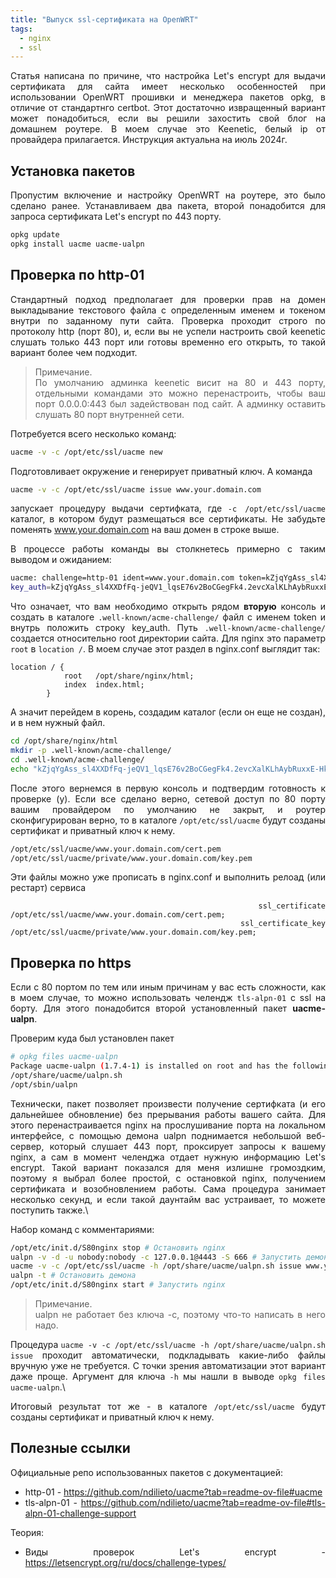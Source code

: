 ```yaml
---
title: "Выпуск ssl-сертификата на OpenWRT"
tags:
  - nginx
  - ssl
---
```

<style>body {text-align: justify}</style>

Статья написана по причине, что настройка Let's encrypt для выдачи сертификата для сайта имеет несколько особенностей при использовании OpenWRT прошивки и менеджера пакетов opkg, 
в отличие от стандартнго certbot. Этот достаточно извращенный вариант может понадобиться, если вы решили захостить свой блог на домашнем роутере. В моем случае это Keenetic, 
белый ip от провайдера прилагается. Инструкция актуальна на июль 2024г.
## Установка пакетов

Пропустим включение и настройку OpenWRT на роутере, это было сделано ранее. Устанавливаем два пакета, второй понадобится для запроса сертификата Let's encrypt по 443 порту.

```bash
opkg update
opkg install uacme uacme-ualpn
```

## Проверка по http-01

Стандартный подход предполагает для проверки прав на домен выкладывание текстового файла с определенным именем и токеном внутри по заданному пути сайта.
Проверка проходит строго по протоколу http (порт 80), и, если вы не успели настроить свой keenetic слушать только 443 порт или готовы временно его открыть, то такой вариант более чем подходит.

> Примечание.\
> По умолчанию админка keenetic висит на 80 и 443 порту, отдельными командами это можно перенастроить, чтобы ваш порт 0.0.0.0:443 был задействован под сайт.
> А админку оставить слушать 80 порт внутренней сети.

Потребуется всего несколько команд:
```bash
uacme -v -c /opt/etc/ssl/uacme new
```

Пoдготовливает окружение и генерирует приватный ключ. А команда 
```bash
uacme -v -c /opt/etc/ssl/uacme issue www.your.domain.com
```
запускает процедуру выдачи сертифката, где `-c /opt/etc/ssl/uacme` каталог, в котором будут размещаться все сертификаты.
Не забудьте поменять www.your.domain.com на ваш домен в строке выше.

В процессе работы команды вы столкнетесь примерно с таким выводом и ожиданием:
```bash
uacme: challenge=http-01 ident=www.your.domain.com token=kZjqYgAss_sl4XXDfFq-jeQV1_lqsE76v2BoCGegFk4
key_auth=kZjqYgAss_sl4XXDfFq-jeQV1_lqsE76v2BoCGegFk4.2evcXalKLhAybRuxxE-HkSUihdzQ7ZDAKA9EZYrTXwU
```

Что означает, что вам необходимо открыть рядом **вторую** консоль и создать в каталоге `.well-known/acme-challenge/` файл с именем token и внутрь положить строку 
key_auth. Путь `.well-known/acme-challenge/` создается относительно root директории сайта. 
Для nginx это параметр `root` в `location /`. В моем случае этот раздел в nginx.conf выглядит так:
```
location / {
            root   /opt/share/nginx/html;
            index  index.html;
        }
```
А значит перейдем в корень, создадим каталог (если он еще не создан), и в нем нужный файл.

```bash
cd /opt/share/nginx/html
mkdir -p .well-known/acme-challenge/
cd .well-known/acme-challenge/
echo "kZjqYgAss_sl4XXDfFq-jeQV1_lqsE76v2BoCGegFk4.2evcXalKLhAybRuxxE-HkSUihdzQ7ZDAKA9EZYrTXwU" >  kZjqYgAss_sl4XXDfFq-jeQV1_lqsE76v2BoCGegFk4
```
После этого вернемся в первую консоль и подтвердим готовность к проверке (y).
Если все сделано верно, сетевой доступ по 80 порту вашим провайдером по умолчанию не закрыт, и роутер сконфигурирован верно, то в каталоге `/opt/etc/ssl/uacme` будут созданы сертификат и приватный ключ к нему. 
```bash
/opt/etc/ssl/uacme/www.your.domain.com/cert.pem
/opt/etc/ssl/uacme/private/www.your.domain.com/key.pem
```

Эти файлы можно уже прописать в nginx.conf и выполнить релоад (или рестарт) сервиса
```
    ssl_certificate         /opt/etc/ssl/uacme/www.your.domain.com/cert.pem;
    ssl_certificate_key     /opt/etc/ssl/uacme/private/www.your.domain.com/key.pem;
```

## Проверка по https

Если с 80 портом по тем или иным причинам у вас есть сложности, как в моем случае, то можно использовать челендж `tls-alpn-01` с ssl на борту. Для этого понадобится второй установленный пакет **uacme-ualpn**.

Проверим куда был установлен пакет
```bash
# opkg files uacme-ualpn
Package uacme-ualpn (1.7.4-1) is installed on root and has the following files:
/opt/share/uacme/ualpn.sh
/opt/sbin/ualpn
```

Технически, пакет позволяет произвести получение сертифката (и его дальнейшее обновление) без прерывания работы вашего сайта. Для этого перенастраивается nginx на прослушивание порта на локальном интерфейсе, с помощью демона ualpn поднимается небольшой веб-сервер, который слушает 443 порт, проксирует запросы к вашему nginx, а сам в момент челенджа отдает нужную информацию Let's encrypt. Такой вариант показался для меня излишне громоздким, поэтому я выбрал более простой, с остановкой nginx, получением сертификата и возобновлением работы. Сама процедура занимает несколько секунд, и если такой даунтайм вас устраивает, то можете поступить также.\

Набор команд с комментариями:
```bash
/opt/etc/init.d/S80nginx stop # Остановить nginx
ualpn -v -d -u nobody:nobody -c 127.0.0.1@4443 -S 666 # Запустить демона и перенаправить трафик на несуществующий 4443 порт
uacme -v -c /opt/etc/ssl/uacme -h /opt/share/uacme/ualpn.sh issue www.your.domain.com # Запустить процесс выдачи
ualpn -t # Остановить демона
/opt/etc/init.d/S80nginx start # Запустить nginx
```
>Примечание.  
>ualpn не работает без ключа -с, поэтому что-то написать в него надо.  

Процедура `uacme -v -c /opt/etc/ssl/uacme -h /opt/share/uacme/ualpn.sh issue` проходит автоматически, подкладывать какие-либо файлы вручную уже не требуется. С точки зрения автоматизации этот вариант даже проще. Аргумент для ключа `-h` мы нашли в выводе `opkg files uacme-ualpn`.\

Итоговый результат тот же - в каталоге `/opt/etc/ssl/uacme` будут созданы сертификат и приватный ключ к нему. 

## Полезные ссылки
Официальные репо использованных пакетов с документацией:
- http-01 - <https://github.com/ndilieto/uacme?tab=readme-ov-file#uacme>
- tls-alpn-01 - <https://github.com/ndilieto/uacme?tab=readme-ov-file#tls-alpn-01-challenge-support>

Теория:
- Виды проверок Let's encrypt - <https://letsencrypt.org/ru/docs/challenge-types/>





